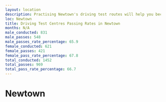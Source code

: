 ```yaml
---
layout: location
description: Practising Newtown's driving test routes will help you become more confident in your gear-changing abilities.
loc: Newtown
title: Driving Test Centres Passing Rates in Newtown
months: N/A
male_conducted: 831
male_passes: 548
male_passes_rate_percentage: 65.9
female_conducted: 621
female_passes: 421
female_pass_rate_percentage: 67.8
total_conducted: 1452
total_passes: 969
total_pass_rate_percentage: 66.7
---
```


# Newtown
